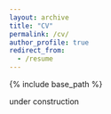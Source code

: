 ```yaml
---
layout: archive
title: "CV"
permalink: /cv/
author_profile: true
redirect_from:
  - /resume
---
```


{% include base_path %}

under construction

